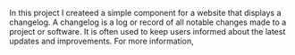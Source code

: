 In this project I createed a simple component for a website that displays a changelog. 
A changelog is a log or record of all notable changes made to a project or software.
It is often used to keep users informed about the latest updates and improvements.
For more information, 
